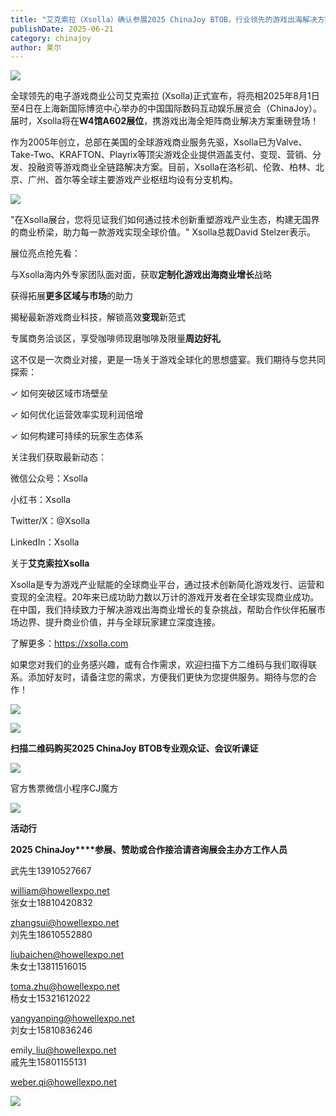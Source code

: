 ```yaml
---
title: "艾克索拉（Xsolla）确认参展2025 ChinaJoy BTOB，行业领先的游戏出海解决方案专家邀您共创游戏产业新未来！"
publishDate: 2025-06-21
category: chinajoy
author: 莱尔
---
```


![](https://ec-net-1251389766.cos.ap-shanghai.myqcloud.com/wp-content/uploads/2025/06/20250621115605995.png)

全球领先的电子游戏商业公司艾克索拉 (Xsolla)正式宣布，将亮相2025年8月1日至4日在上海新国际博览中心举办的中国国际数码互动娱乐展览会（ChinaJoy）。届时，Xsolla将在**W4馆A602展位**，携游戏出海全矩阵商业解决方案重磅登场！

作为2005年创立，总部在美国的全球游戏商业服务先驱，Xsolla已为Valve、Take-Two、KRAFTON、Playrix等顶尖游戏企业提供涵盖支付、变现、营销、分发、投融资等游戏商业全链路解决方案。目前，Xsolla在洛杉矶、伦敦、柏林、北京、广州、首尔等全球主要游戏产业枢纽均设有分支机构。

![](https://ec-net-1251389766.cos.ap-shanghai.myqcloud.com/wp-content/uploads/2025/06/20250621115607242.png)

"在Xsolla展台，您将见证我们如何通过技术创新重塑游戏产业生态，构建无国界的商业桥梁，助力每一款游戏实现全球价值。" Xsolla总裁David Stelzer表示。

展位亮点抢先看：

与Xsolla海内外专家团队面对面，获取**定制化游戏出海商业增长**战略

获得拓展**更多区域与市场**的助力

揭秘最新游戏商业科技，解锁高效**变现**新范式

专属商务洽谈区，享受咖啡师现磨咖啡及限量**周边好礼**

这不仅是一次商业对接，更是一场关于游戏全球化的思想盛宴。我们期待与您共同探索：

✓ 如何突破区域市场壁垒

✓ 如何优化运营效率实现利润倍增

✓ 如何构建可持续的玩家生态体系

关注我们获取最新动态：

微信公众号：Xsolla

小红书：Xsolla

Twitter/X：@Xsolla

LinkedIn：Xsolla

关于**艾克索拉Xsolla**

Xsolla是专为游戏产业赋能的全球商业平台，通过技术创新简化游戏发行、运营和变现的全流程。20年来已成功助力数以万计的游戏开发者在全球实现商业成功。在中国，我们持续致力于解决游戏出海商业增长的复杂挑战，帮助合作伙伴拓展市场边界、提升商业价值，并与全球玩家建立深度连接。

了解更多：https://xsolla.com

如果您对我们的业务感兴趣，或有合作需求，欢迎扫描下方二维码与我们取得联系。添加好友时，请备注您的需求，方便我们更快为您提供服务。期待与您的合作！

![](https://ec-net-1251389766.cos.ap-shanghai.myqcloud.com/wp-content/uploads/2025/06/20250621115612537.png)

![](https://ec-net-1251389766.cos.ap-shanghai.myqcloud.com/wp-content/uploads/2025/06/20250621115614364.png)

**扫描二维码购买2025 ChinaJoy BTOB专业观众证、会议听课证**

![](https://ec-net-1251389766.cos.ap-shanghai.myqcloud.com/wp-content/uploads/2025/06/20250621115617358.png)

官方售票微信小程序CJ魔方

![](https://ec-net-1251389766.cos.ap-shanghai.myqcloud.com/wp-content/uploads/2025/06/20250621115603388.jpg)

**活动行**

**2025 ChinaJoy****参展、赞助或合作接洽请咨询展会主办方工作人员**

武先生13910527667

william@howellexpo.net  
张女士18810420832

zhangsui@howellexpo.net  
刘先生18610552880

liubaichen@howellexpo.net  
朱女士13811516015

toma.zhu@howellexpo.net  
杨女士15321612022

yangyanping@howellexpo.net  
刘女士15810836246

emily\_liu@howellexpo.net  
戚先生15801155131

weber.qi@howellexpo.net

![](https://ec-net-1251389766.cos.ap-shanghai.myqcloud.com/wp-content/uploads/2025/06/20250621115604232.jpg)
